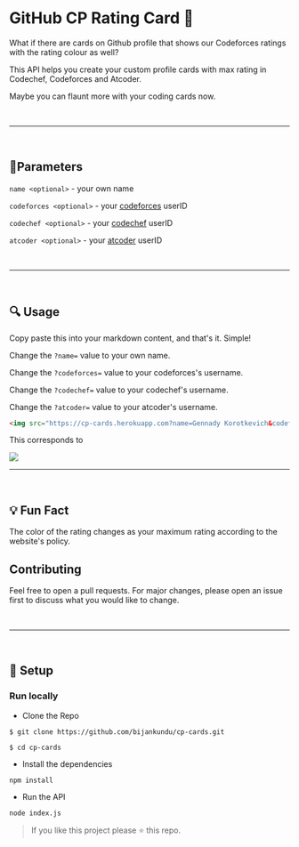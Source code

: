 # GitHub CP Rating Card 📇

What if there are cards on Github profile that shows our Codeforces ratings with the rating colour as well?

This API helps you create your custom profile cards with max rating in Codechef, Codeforces and Atcoder.

Maybe you can flaunt more with your coding cards now.

<br>

---

<br>

## 📝Parameters

`name <optional>` - your own name

`codeforces <optional>` - your <a href="https://codeforces.com/">codeforces</a> userID

`codechef <optional>` - your <a href="https://www.codechef.com/">codechef</a> userID

`atcoder <optional>` - your <a href="https://atcoder.jp/">atcoder</a> userID

<br>

---

<br>

## 🔍 Usage

Copy paste this into your markdown content, and that's it. Simple!

Change the `?name=` value to your own name.

Change the `?codeforces=` value to your codeforces's username.

Change the `?codechef=` value to your codechef's username.

Change the `?atcoder=` value to your atcoder's username.

```md
<img src="https://cp-cards.herokuapp.com?name=Gennady Korotkevich&codeforces=tourist&codechef=gennady.korotkevich&atcoder=tourist"/>
```

This corresponds to

<img src="https://cp-cards.herokuapp.com?name=Gennady Korotkevich&codeforces=tourist&codechef=gennady.korotkevich&atcoder=tourist"/>

<br>

---

<br>

## 💡 Fun Fact

The color of the rating changes as your maximum rating according to the website's policy.

## Contributing

Feel free to open a pull requests. For major changes, please open an issue first to discuss what you would like to change.

<br>

---

<br>

## 👷 Setup

### Run locally

- Clone the Repo

```
$ git clone https://github.com/bijankundu/cp-cards.git

$ cd cp-cards
```

- Install the dependencies

```
npm install
```

- Run the API

```
node index.js
```

> If you like this project please ⭐ this repo.
